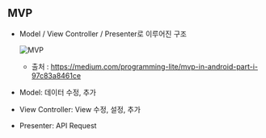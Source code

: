## MVP
- Model / View Controller / Presenter로 이루어진 구조

    ![MVP](https://user-images.githubusercontent.com/46417892/178136561-ee108ae7-f36f-41cb-ae9a-fb587a439a45.png)
    - 출처 : https://medium.com/programming-lite/mvp-in-android-part-i-97c83a8461ce

- Model: 데이터 수정, 추가
- View Controller: View 수정, 설정, 추가
- Presenter: API Request 
